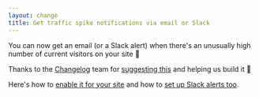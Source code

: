 ```yaml
---
layout: change
title: Get traffic spike notifications via email or Slack
---
```

You can now get an email (or a Slack alert) when there's an unusually high number of current visitors on your site 🚀

Thanks to the [Changelog](https://changelog.com) team for [suggesting this](https://github.com/plausible/analytics/discussions/172) and helping us build it 🙌

Here's how to [enable it for your site](https://docs.plausible.io/traffic-spikes) and how to [set up Slack alerts too](https://plausible.io/docs/slack-reports).

